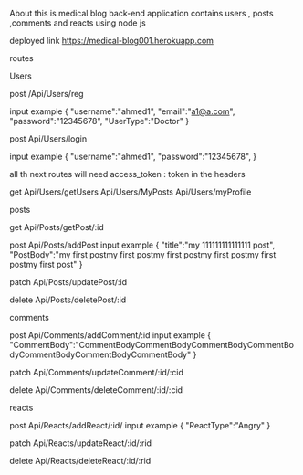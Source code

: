 About
this is medical blog back-end application contains users , posts ,comments and reacts using node js

deployed link
https://medical-blog001.herokuapp.com

routes

Users

post
/Api/Users/reg

input example
{
    "username":"ahmed1",
    "email":"a1@a.com",
    "password":"12345678",
    "UserType":"Doctor"
}

post
Api/Users/login

input example
{
    "username":"ahmed1",
    "password":"12345678",
}


all th next routes will need
access_token : token
in the headers

get
Api/Users/getUsers
Api/Users/MyPosts
Api/Users/myProfile

posts

get
Api/Posts/getPost/:id

post
Api/Posts/addPost
input example
{
    "title":"my 111111111111111 post",
    "PostBody":"my first postmy first postmy first postmy first postmy first postmy first post"
}

patch
Api/Posts/updatePost/:id

delete
Api/Posts/deletePost/:id

comments

post
Api/Comments/addComment/:id
input example
{
    "CommentBody":"CommentBodyCommentBodyCommentBodyCommentBodyCommentBodyCommentBodyCommentBody"
}

patch
Api/Comments/updateComment/:id/:cid

delete
Api/Comments/deleteComment/:id/:cid

reacts

post
Api/Reacts/addReact/:id/
input example
{
    "ReactType":"Angry"
}

patch
Api/Reacts/updateReact/:id/:rid

delete
Api/Reacts/deleteReact/:id/:rid
